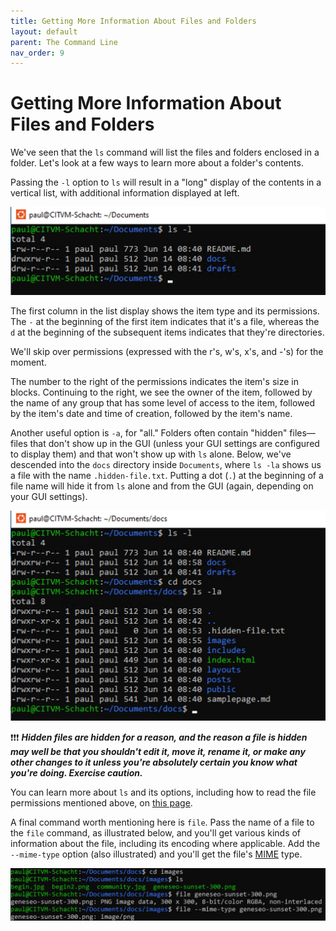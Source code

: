 ```yaml
---
title: Getting More Information About Files and Folders
layout: default
parent: The Command Line
nav_order: 9
---
```


# Getting More Information About Files and Folders

We've seen that the `ls` command will list the files and folders enclosed in a folder. Let's look at a few ways to learn more about a folder's contents.

Passing the `-l` option to `ls` will result in a "long" display of the contents in a vertical list, with additional information displayed at left.

![Long-list display of files and folders at the command line](../assets/ls-l.png)

The first column in the list display shows the item type and its permissions. The `-` at the beginning of the first item indicates that it's a file, whereas the `d` at the beginning of the subsequent items indicates that they're directories.

We'll skip over permissions (expressed with the r's, w's, x's, and -'s) for the moment.

The number to the right of the permissions indicates the item's size in blocks. Continuing to the right, we see the owner of the item, followed by the name of any group that has some level of access to the item, followed by the item's date and time of creation, followed by the item's name.

Another useful option is `-a`, for "all." Folders often contain "hidden" files&mdash;files that don't show up in the GUI (unless your GUI settings are configured to display them) and that won't show up with `ls` alone. Below, we've descended into the `docs` directory inside `Documents`, where `ls -la` shows us a file with the name `.hidden-file.txt`. Putting a dot (`.`) at the beginning of a file name will hide it from `ls` alone and  from the GUI (again, depending on your GUI settings).

![Long-list display showing hidden files](../assets/ls-la.png)

&#x2757;&#x2757;&#x2757; ***Hidden files are hidden for a reason, and the reason a file is hidden may well be that you shouldn't edit it, move it, rename it, or make any other changes to it unless you're absolutely certain you know what you're doing. Exercise caution.***

You can learn more about `ls` and its options, including how to read the file permissions mentioned above, on [this page](https://www.computerhope.com/unix/uls.htm).

A final command worth mentioning here is `file`. Pass the name of a file to the `file` command, as illustrated below, and you'll get various kinds of information about the file, including its encoding where applicable. Add the `--mime-type` option (also illustrated) and you'll get the file's [MIME](https://www.computerhope.com/jargon/m/mime.htm) type. 

![Examples of the file command](../assets/mime.png)
 